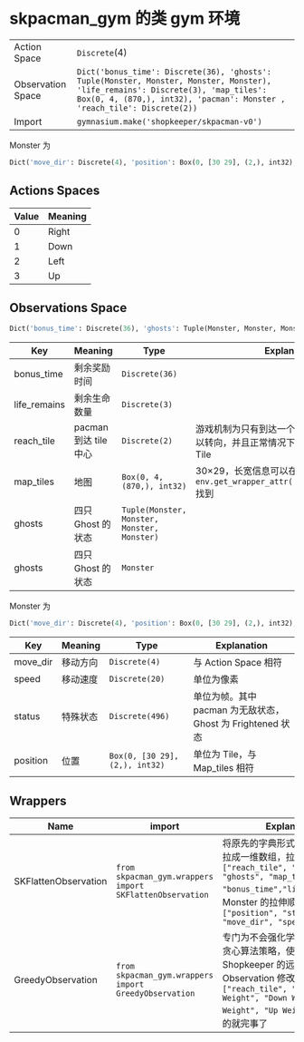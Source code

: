 # skpacman_gym 的类 gym 环境

|                   |                                                                                                                                                                                                            |
| ----------------- | ---------------------------------------------------------------------------------------------------------------------------------------------------------------------------------------------------------- |
| Action Space      | `Discrete`(4)                                                                                                                                                                                              |
| Observation Space | `Dict('bonus_time': Discrete(36), 'ghosts': Tuple(Monster, Monster, Monster, Monster), 'life_remains': Discrete(3), 'map_tiles': Box(0, 4, (870,), int32), 'pacman': Monster , 'reach_tile': Discrete(2))` |
| Import            | `gymnasium.make('shopkeeper/skpacman-v0')`                                                                                                                                                                 |

Monster 为

```python
Dict('move_dir': Discrete(4), 'position': Box(0, [30 29], (2,), int32), 'speed': Discrete(20), 'status': Discrete(496))
```

## Actions Spaces

| Value | Meaning |
| ----- | ------- |
| 0     | Right   |
| 1     | Down    |
| 2     | Left    |
| 3     | Up      |

## Observations Space

```python
Dict('bonus_time': Discrete(36), 'ghosts': Tuple(Monster, Monster, Monster, Monster), 'life_remains': Discrete(3), 'map_tiles': Box(0, 4, (870,), int32), 'pacman': Monster , 'reach_tile': Discrete(2))
```

| Key          | Meaning               | Type                                        | Explanation                                                                               |
| ------------ | --------------------- | ------------------------------------------- | ----------------------------------------------------------------------------------------- |
| bonus_time   | 剩余奖励时间          | `Discrete(36)`                              |                                                                                           |
| life_remains | 剩余生命数量          | `Discrete(3)  `                             |                                                                                           |
| reach_tile   | pacman 到达 tile 中心 | `Discrete(2)`                               | 游戏机制为只有到达一个 Tile 的中心部分才可以转向，并且正常情况下一帧最多移动 5/24 个 Tile |
| map_tiles    | 地图                  | `Box(0, 4, (870,), int32)`                  | 30×29，长宽信息可以在`env.get_wrapper_attr('game_context_info')`找到                      |
| ghosts       | 四只 Ghost 的状态     | `Tuple(Monster, Monster, Monster, Monster)` |                                                                                           |
| ghosts       | 四只 Ghost 的状态     | `Monster`                                   |                                                                                           |

Monster 为

```python
Dict('move_dir': Discrete(4), 'position': Box(0, [30 29], (2,), int32), 'speed': Discrete(20), 'status': Discrete(496))
```

| Key      | Meaning  | Type                           | Explanation                                                |
| -------- | -------- | ------------------------------ | ---------------------------------------------------------- |
| move_dir | 移动方向 | `Discrete(4)`                  | 与 Action Space 相符                                       |
| speed    | 移动速度 | `Discrete(20)`                 | 单位为像素                                                 |
| status   | 特殊状态 | `Discrete(496)`                | 单位为帧。其中 pacman 为无敌状态，Ghost 为 Frightened 状态 |
| position | 位置     | `Box(0, [30 29], (2,), int32)` | 单位为 Tile，与 Map_tiles 相符                             |

## Wrappers

| Name                 | import                                                   | Explanation                                                                                                                                                                                                    |
| -------------------- | -------------------------------------------------------- | -------------------------------------------------------------------------------------------------------------------------------------------------------------------------------------------------------------- |
| SKFlattenObservation | `from skpacman_gym.wrappers import SKFlattenObservation` | 将原先的字典形式的 Observation 拉成一维数组，拉伸的顺序是：`["reach_tile", "pacman", "ghosts", "map_tiles", "bonus_time","life_remains"]`；Monster 的拉伸顺序是：`["position", "status", "move_dir", "speed"]` |
| GreedyObservation    | `from skpacman_gym.wrappers import GreedyObservation`    | 专门为不会强化学习的宝宝提供的贪心算法策略，使用了强大的 Shopkeeper 的远见函数。Observation 修改为`["reach_tile", "Right Weight", "Down Weight", "Left Weight", "Up Weight"]`，选最大的就完事了                |

